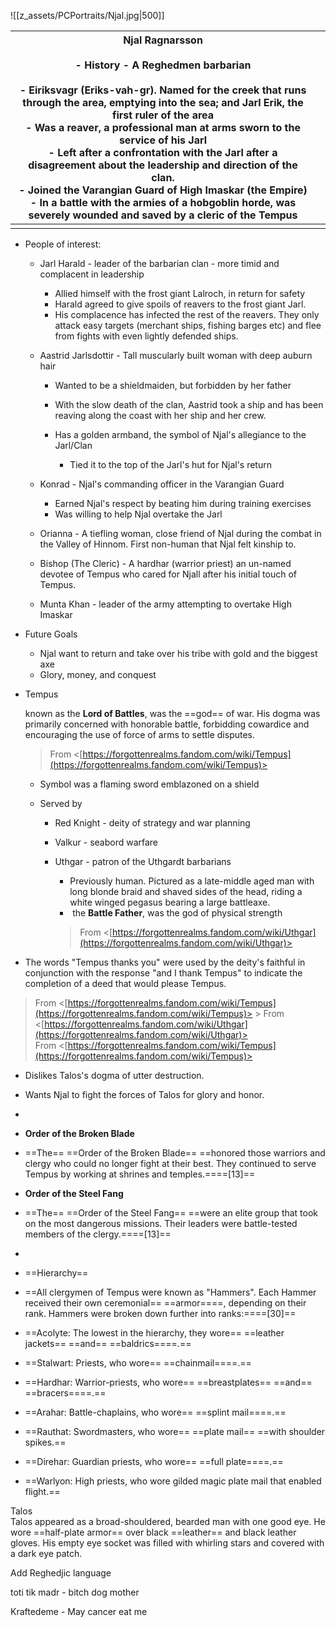 ![[z_assets/PCPortraits/Njal.jpg|500]]

| Njal Ragnarsson<br><br>- History - A Reghedmen barbarian<br>    <br>    - Eiriksvagr (Eriks-vah-gr). Named for the creek that runs through the area, emptying into the sea; and Jarl Erik, the first ruler of the area<br>    - Was a reaver, a professional man at arms sworn to the service of his Jarl<br>    - Left after a confrontation with the Jarl after a disagreement about the leadership and direction of the clan.<br>    - Joined the Varangian Guard of High Imaskar (the Empire)<br>    - In a battle with the armies of a hobgoblin horde, was severely wounded and saved by a cleric of the Tempus |     |
| --------------------------------------------------------------------------------------------------------------------------------------------------------------------------------------------------------------------------------------------------------------------------------------------------------------------------------------------------------------------------------------------------------------------------------------------------------------------------------------------------------------------------------------------------------------------------------------------------------------------- | --- |
|                                                                                                                                                                                                                                                                                                                                                                                                                                                                                                                                                                                                                       |     |
 
- People of interest:
    
    - Jarl Harald - leader of the barbarian clan - more timid and complacent in leadership
        
        - Allied himself with the frost giant Lalroch, in return for safety
        - Harald agreed to give spoils of reavers to the frost giant Jarl.
        - His complacence has infected the rest of the reavers. They only attack easy targets (merchant ships, fishing barges etc) and flee from fights with even lightly defended ships.
        
    - Aastrid Jarlsdottir - Tall muscularly built woman with deep auburn hair
        
        - Wanted to be a shieldmaiden, but forbidden by her father
        - With the slow death of the clan, Aastrid took a ship and has been reaving along the coast with her ship and her crew.
        - Has a golden armband, the symbol of Njal's allegiance to the Jarl/Clan
            
            - Tied it to the top of the Jarl's hut for Njal's return
      
    - Konrad - Njal's commanding officer in the Varangian Guard
        
        - Earned Njal's respect by beating him during training exercises
        - Was willing to help Njal overtake the Jarl
    - Orianna - A tiefling woman, close friend of Njal during the combat in the Valley of Hinnom. First non-human that Njal felt kinship to.
    - Bishop (The Cleric) - A hardhar (warrior priest) an un-named devotee of Tempus who cared for Njall after his initial touch of Tempus.
    - Munta Khan - leader of the army attempting to overtake High Imaskar
   

- Future Goals
    
    - Njal want to return and take over his tribe with gold and the biggest axe
    - Glory, money, and conquest
 
- Tempus
    
    known as the **Lord of Battles**, was the ==god== of war. His dogma was primarily concerned with honorable battle, forbidding cowardice and encouraging the use of force of arms to settle disputes.
    
      
    > From <[https://forgottenrealms.fandom.com/wiki/Tempus](https://forgottenrealms.fandom.com/wiki/Tempus)>  
    - Symbol was a flaming sword emblazoned on a shield
    - Served by
        
        - Red Knight - deity of strategy and war planning
        - Valkur - seabord warfare
        - Uthgar - patron of the Uthgardt barbarians
            
            - Previously human. Pictured as a late-middle aged man with long blonde braid and shaved sides of the head, riding a white winged pegasus bearing a large battleaxe.
            -  the **Battle Father**, was the god of physical strength
              
            > From <[https://forgottenrealms.fandom.com/wiki/Uthgar](https://forgottenrealms.fandom.com/wiki/Uthgar)>  
              
            
- The words "Tempus thanks you" were used by the deity's faithful in conjunction with the response "and I thank Tempus" to indicate the completion of a deed that would please Tempus.
 > From <[https://forgottenrealms.fandom.com/wiki/Tempus](https://forgottenrealms.fandom.com/wiki/Tempus)>   > From <[https://forgottenrealms.fandom.com/wiki/Uthgar](https://forgottenrealms.fandom.com/wiki/Uthgar)>     
> From <[https://forgottenrealms.fandom.com/wiki/Tempus](https://forgottenrealms.fandom.com/wiki/Tempus)>   
- Dislikes Talos's dogma of utter destruction.
- Wants Njal to fight the forces of Talos for glory and honor.
-   
    
- **Order of the Broken Blade**
- ==The== ==Order of the Broken Blade== ==honored those warriors and clergy who could no longer fight at their best. They continued to serve Tempus by working at shrines and temples.====[13]==
- **Order of the Steel Fang**
- ==The== ==Order of the Steel Fang== ==were an elite group that took on the most dangerous missions. Their leaders were battle-tested members of the clergy.====[13]==
-   
    
- ==Hierarchy==
- ==All clergymen of Tempus were known as "Hammers". Each Hammer received their own ceremonial== ==armor====, depending on their rank. Hammers were broken down further into ranks:====[30]==
- ==Acolyte: The lowest in the hierarchy, they wore== ==leather jackets== ==and== ==baldrics====.==
- ==Stalwart: Priests, who wore== ==chainmail====.==
- ==Hardhar: Warrior-priests, who wore== ==breastplates== ==and== ==bracers====.==
- ==Arahar: Battle-chaplains, who wore== ==splint mail====.==
- ==Rauthat: Swordmasters, who wore== ==plate mail== ==with shoulder spikes.==
- ==Direhar: Guardian priests, who wore== ==full plate====.==
- ==Warlyon: High priests, who wore gilded magic plate mail that enabled flight.==
    
Talos  
Talos appeared as a broad-shouldered, bearded man with one good eye. He wore ==half-plate armor== over black ==leather== and black leather gloves. His empty eye socket was filled with whirling stars and covered with a dark eye patch.
 
Add Reghedjic language
 
toti tik madr - bitch dog mother
 
Kraftedeme - May cancer eat me